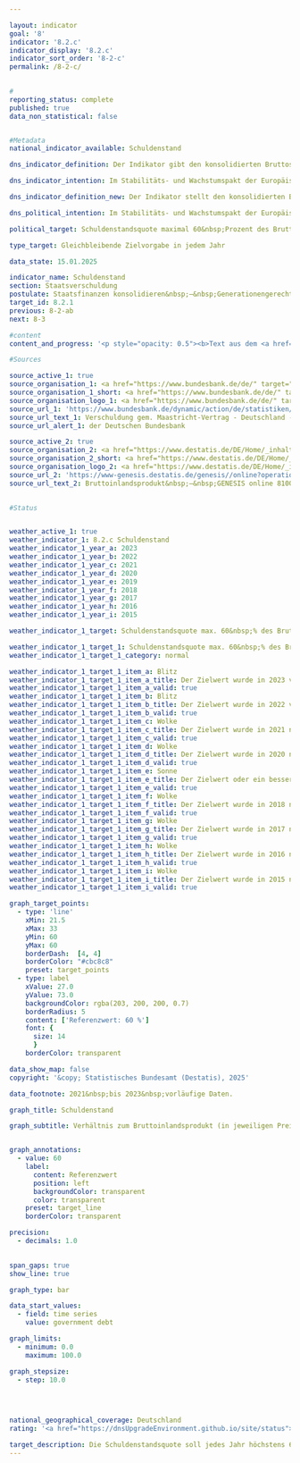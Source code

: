 ```yaml
---

layout: indicator        
goal: '8'        
indicator: '8.2.c'        
indicator_display: '8.2.c'        
indicator_sort_order: '8-2-c'        
permalink: /8-2-c/        
        

#
reporting_status: complete        
published: true        
data_non_statistical: false        


#Metadata        
national_indicator_available: Schuldenstand        

dns_indicator_definition: Der Indikator gibt den konsolidierten Bruttoschuldenstand des Staates, das heißt in der Abgrenzung des Maastricht-Vertrages, in Relation zum Bruttoinlandsprodukt (<abbr title="Bruttoinlandsprodukt" tabindex="0">BIP</abbr>) in jeweiligen Preisen an. Damit dient der Indikator als Maßzahl der Staatsverschuldung.        

dns_indicator_intention: Im Stabilitäts- und Wachstumspakt der Europäischen Union (<abbr title="Europäische Union" tabindex="0">EU</abbr>) ist der Referenzwert für die maximale Schuldenstandsquote auf 60&nbsp;% des Bruttoinlandsprodukts (<abbr title="Bruttoinlandsprodukt" tabindex="0">BIP</abbr>) festgelegt. Dies ist auch die für diesen Bericht relevante nationale Zielwertobergrenze des Indikators.        

dns_indicator_definition_new: Der Indikator stellt den konsolidierten Bruttoschuldenstand des Staates (gemäß den Vorgaben des Maastricht-Vertrages) in Relation zum Bruttoinlandsprodukt (<abbr title="Bruttoinlandsprodukt" tabindex="0">BIP</abbr>) in jeweiligen Preisen (in Prozent) dar. Der Indikator dient als Maßzahl der Staatsverschuldung.        

dns_political_intention: Im Stabilitäts- und Wachstumspakt der Europäischen Union (<abbr title="Europäische Union" tabindex="0">EU</abbr>) ist der Referenzwert für die maximale Schuldenstandsquote auf 60&nbsp;Prozent des Bruttoinlandsprodukts (<abbr title="Bruttoinlandsprodukt" tabindex="0">BIP</abbr>) festgelegt.        

political_target: Schuldenstandsquote maximal 60&nbsp;Prozent des Bruttoinlandsprodukts (<abbr title="Bruttoinlandsprodukt" tabindex="0">BIP</abbr>); Beibehaltung bis 2030        

type_target: Gleichbleibende Zielvorgabe in jedem Jahr        

data_state: 15.01.2025        

indicator_name: Schuldenstand        
section: Staatsverschuldung        
postulate: Staatsfinanzen konsolidieren&nbsp;–&nbsp;Generationengerechtigkeit schaffen        
target_id: 8.2.1        
previous: 8-2-ab        
next: 8-3        

#content         
content_and_progress: '<p style="opacity: 0.5"><b>Text aus dem <a href="https://dns-indikatoren.de/assets/Publikationen/Indikatorenberichte/2022.pdf">Indikatorenbericht 2022&nbsp;- Stand 31.10.2022</a></b><br><br>Die Schulden des Staates werden von der Bundesbank gemäß Vorgaben des Maastricht-Vertrages zweimal jährlich basierend auf Berechnungen des Statistischen Bundesamtes ermittelt. Das Bruttoinlandsprodukt (<abbr title="Bruttoinlandsprodukt" tabindex="0">BIP</abbr>) in jeweiligen Preisen wird im Rahmen der Volkswirtschaftlichen Gesamtrechnungen (<abbr title="Volkswirtschaftliche Gesamtrechnungen" tabindex="0">VGR</abbr>) im Statistischen Bundesamt berechnet.<br><br>Die Schuldenstandsquote wird sowohl von der Situation der öffentlichen Haushalte als auch von der wirtschaftlichen Entwicklung beeinflusst. Bei gleichbleibenden öffentlichen Schulden sinkt die Schuldenstandsquote daher umso schneller, je stärker das <abbr title="Bruttoinlandsprodukt" tabindex="0">BIP</abbr> wächst. Andersrum kann die Schuldenstandsquote auch steigen, wenn sich die absoluten Schulden verringern, das <abbr title="Bruttoinlandsprodukt" tabindex="0">BIP</abbr> aber im gleichen Zeitraum einen stärkeren Rückgang aufweist. Unberücksichtigt ist hingegen die implizite Staatsverschuldung, das heißt die zukünftig zugesicherten, jedoch noch nicht geleisteten Zahlungsverpflichtungen des Staates.<br><br>Die Schuldenstandsquote in Deutschland lag zwischen den Jahren 2003&nbsp;und 2018&nbsp;über dem für die Europäische Union (<abbr title="Europäische Union" tabindex="0">EU</abbr>) vorgeschriebenen Wert. Nachdem sie aufgrund der Konsolidierung der öffentlichen Haushalte von 67,5&nbsp;% im Jahr 2005&nbsp;auf 64,2&nbsp;% im Jahr 2007&nbsp;zurückgegangen war, stieg sie bis zum Jahr 2010&nbsp;auf einen Höchststand von 82,0&nbsp;% an. Der Anstieg ist im Zusammenhang mit der Finanzmarkt- und Wirtschaftskrise zu sehen. Seit 2012&nbsp;nahm die Schuldenstandsquote kontinuierlich ab und unterschritt erstmals 2019&nbsp;mit 58,9&nbsp;% wieder den Referenzwert des Maastricht-Vertrags in Höhe von 60&nbsp;%. Infolge der Corona-Pandemie stieg die Schuldenstandsquote wieder deutlich an und lag im Jahr 2020&nbsp;bei 68,0&nbsp;% und für das Jahr 2021&nbsp;bei 68,6&nbsp;%.<br><br>Im europäischen Vergleich unterschritten 13&nbsp;<abbr title="Europäische Union" tabindex="0">EU</abbr>-Staaten im Jahr 2021&nbsp;den Referenzwert von 60&nbsp;%. Im <abbr title="Europäische Union" tabindex="0">EU</abbr>-Durchschnitt lag die Schuldenstandsquote für das Jahr 2021&nbsp;bei 87,9&nbsp;%. Die höchsten Schuldenstandsquoten wiesen Griechenland (194,5&nbsp;%) und Italien (150,3&nbsp;%) auf; die niedrigste Estland mit 17,6&nbsp;%.<br><br>Während die konsolidierten Schulden des Gesamtstaates seit 1991&nbsp;kontinuierlich stiegen, verringerten sich diese erstmals im Jahr 2013&nbsp;und dann seit 2015&nbsp;kontinuierlich. Im Jahr 2019&nbsp;lagen die konsolidierten Schulden des öffentlichen Gesamthaushaltes bei 2&nbsp;047&nbsp;Milliarden Euro. Bis 2021&nbsp;stiegen diese infolge der Corona-Pandemie auf 2&nbsp;472&nbsp;Milliarden Euro an und erreichten damit den Höchststand seit 1991. Verteilt auf die Bevölkerung Deutschlands ergaben sich für das Jahr 2021&nbsp;rechnerisch 29&nbsp;708&nbsp;Euro Schulden je Einwohnerin <abbr title="beziehungsweise" tabindex="0">bzw.</abbr> Einwohner; 1991&nbsp;lag dieser Wert noch bei 7&nbsp;730&nbsp;Euro.<br><br>Die nicht konsolidierten Schulden betrugen für das Jahr 2021&nbsp;2&nbsp;486&nbsp;Milliarden Euro. Diese verteilten sich zu 67,0&nbsp;% auf den Bund, zu 26,7&nbsp;% auf die Länder und zu 6,3&nbsp;% auf die Gemeinden. Die Schulden der Sozialversicherung beliefen sich auf 392&nbsp;Millionen Euro (0,0&nbsp;%).<br><br>Den Schulden des Staates stehen auf der Aktivseite der Vermögensbilanz die Vermögensgüter (Sach- und Geldvermögen) gegenüber. Nach der Vermögensrechnung des Statistischen Bundesamtes hatten die Sachanlagen im Jahr 2020&nbsp;einen Vermögenswert (nach Abschreibungen) von 1&nbsp;509&nbsp;Milliarden Euro. Die größte Vermögensposition des Staates waren die Bauten (Straßen, Schulen, öffentliche Gebäude) mit 1&nbsp;284&nbsp;Milliarden Euro, was über ein Drittel des gesamten Vermögens des Staates ausmachte (34,4&nbsp;%). Das Geldvermögen betrug 1&nbsp;555&nbsp;Milliarden Euro (2020). Darunter bildeten die Wertpapiere den größten Vermögenswert (52,0&nbsp;%).</p>'                

#Sources        

source_active_1: true
source_organisation_1: <a href="https://www.bundesbank.de/de/" target="_blank" onclick="return confirm_alert('der Deutschen Bundesbank', 'De')">Deutsche Bundesbank</a>
source_organisation_1_short: <a href="https://www.bundesbank.de/de/" target="_blank" onclick="return confirm_alert('der Deutschen Bundesbank', 'De')">Deutsche Bundesbank</a>
source_organisation_logo_1: <a href="https://www.bundesbank.de/de/" target="_blank" onclick="return confirm_alert('der Deutschen Bundesbank', 'De')"><img src="https://dnsTestEnvironment.github.io/dns-indicators/public/OrgImgDe/bundesbank.png" alt="Deutsche Bundesbank" title=" Klicken Sie hier um zur Homepage der Organisation Deutsche Bundesbank zu gelangen." style="height:60px; width:148px; border:transparent"/></a>
source_url_1: 'https://www.bundesbank.de/dynamic/action/de/statistiken/zeitreihen-datenbanken/zeitreihen-datenbank/759778/759778?listId=www_v27_web011_21a'
source_url_text_1: Verschuldung gem. Maastricht-Vertrag - Deutschland - Gesamtstaat
source_url_alert_1: der Deutschen Bundesbank

source_active_2: true
source_organisation_2: <a href="https://www.destatis.de/DE/Home/_inhalt.html" target="_blank">Statistisches Bundesamt</a>
source_organisation_2_short: <a href="https://www.destatis.de/DE/Home/_inhalt.html" target="_blank">Statistisches Bundesamt</a>
source_organisation_logo_2: <a href="https://www.destatis.de/DE/Home/_inhalt.html" target="_blank"><img src="https://dnsTestEnvironment.github.io/dns-indicators/public/OrgImgDe/destatis.png" alt="Statistisches Bundesamt" title=" Klicken Sie hier um zur Homepage der Organisation Statistisches Bundesamt zu gelangen." style="height:60px; width:148px; border:transparent"/></a>
source_url_2: 'https://www-genesis.destatis.de/genesis//online?operation=table&code=81000-0001&bypass=true&levelindex=0&levelid=1660822010108&language=de'
source_url_text_2: Bruttoinlandsprodukt&nbsp;–&nbsp;GENESIS online 81000-0001
        

#Status        


weather_active_1: true
weather_indicator_1: 8.2.c Schuldenstand
weather_indicator_1_year_a: 2023
weather_indicator_1_year_b: 2022
weather_indicator_1_year_c: 2021
weather_indicator_1_year_d: 2020
weather_indicator_1_year_e: 2019
weather_indicator_1_year_f: 2018
weather_indicator_1_year_g: 2017
weather_indicator_1_year_h: 2016
weather_indicator_1_year_i: 2015

weather_indicator_1_target: Schuldenstandsquote max. 60&nbsp;% des Bruttoinlandsprodukts (<abbr title="Bruttoinlandsprodukt" tabindex="0">BIP</abbr>), Beibehaltung bis 2030

weather_indicator_1_target_1: Schuldenstandsquote max. 60&nbsp;% des Bruttoinlandsprodukts (<abbr title="Bruttoinlandsprodukt" tabindex="0">BIP</abbr>); Beibehaltung bis 2030
weather_indicator_1_target_1_category: normal

weather_indicator_1_target_1_item_a: Blitz
weather_indicator_1_target_1_item_a_title: Der Zielwert wurde in 2023 verfehlt und der Indikator hat sich im Durchschnitt der vorangegangenen Veränderungen nicht in Richtung des Ziels bewegt.
weather_indicator_1_target_1_item_a_valid: true
weather_indicator_1_target_1_item_b: Blitz
weather_indicator_1_target_1_item_b_title: Der Zielwert wurde in 2022 verfehlt und der Indikator hat sich im Durchschnitt der vorangegangenen Veränderungen nicht in Richtung des Ziels bewegt.
weather_indicator_1_target_1_item_b_valid: true
weather_indicator_1_target_1_item_c: Wolke
weather_indicator_1_target_1_item_c_title: Der Zielwert wurde in 2021 nicht erreicht, aber die durchschnittliche Entwicklung wies in die gewünschte Richtung.
weather_indicator_1_target_1_item_c_valid: true
weather_indicator_1_target_1_item_d: Wolke
weather_indicator_1_target_1_item_d_title: Der Zielwert wurde in 2020 nicht erreicht, aber die durchschnittliche Entwicklung wies in die gewünschte Richtung.
weather_indicator_1_target_1_item_d_valid: true
weather_indicator_1_target_1_item_e: Sonne
weather_indicator_1_target_1_item_e_title: Der Zielwert oder ein besserer Wert wurde in 2019 erreicht und die durchschnittliche Veränderung deutete nicht in Richtung einer Verschlechterung.
weather_indicator_1_target_1_item_e_valid: true
weather_indicator_1_target_1_item_f: Wolke
weather_indicator_1_target_1_item_f_title: Der Zielwert wurde in 2018 nicht erreicht, aber die durchschnittliche Entwicklung wies in die gewünschte Richtung.
weather_indicator_1_target_1_item_f_valid: true
weather_indicator_1_target_1_item_g: Wolke
weather_indicator_1_target_1_item_g_title: Der Zielwert wurde in 2017 nicht erreicht, aber die durchschnittliche Entwicklung wies in die gewünschte Richtung.
weather_indicator_1_target_1_item_g_valid: true
weather_indicator_1_target_1_item_h: Wolke
weather_indicator_1_target_1_item_h_title: Der Zielwert wurde in 2016 nicht erreicht, aber die durchschnittliche Entwicklung wies in die gewünschte Richtung.
weather_indicator_1_target_1_item_h_valid: true
weather_indicator_1_target_1_item_i: Wolke
weather_indicator_1_target_1_item_i_title: Der Zielwert wurde in 2015 nicht erreicht, aber die durchschnittliche Entwicklung wies in die gewünschte Richtung.
weather_indicator_1_target_1_item_i_valid: true        

graph_target_points:
  - type: 'line'
    xMin: 21.5
    xMax: 33
    yMin: 60
    yMax: 60
    borderDash:  [4, 4]
    borderColor: "#cbc8c8"
    preset: target_points
  - type: label
    xValue: 27.0
    yValue: 73.0
    backgroundColor: rgba(203, 200, 200, 0.7)
    borderRadius: 5
    content: ['Referenzwert: 60 %']
    font: {
      size: 14
      }
    borderColor: transparent        

data_show_map: false        
copyright: '&copy; Statistisches Bundesamt (Destatis), 2025'        

data_footnote: 2021&nbsp;bis 2023&nbsp;vorläufige Daten.        

graph_title: Schuldenstand        

graph_subtitle: Verhältnis zum Bruttoinlandsprodukt (in jeweiligen Preisen)        


graph_annotations:
  - value: 60
    label:
      content: Referenzwert
      position: left
      backgroundColor: transparent
      color: transparent
    preset: target_line
    borderColor: transparent        

precision: 
  - decimals: 1.0
            

span_gaps: true        
show_line: true        

graph_type: bar                

data_start_values: 
  - field: time series
    value: government debt        

graph_limits: 
  - minimum: 0.0
    maximum: 100.0        

graph_stepsize: 
  - step: 10.0
            

                        

national_geographical_coverage: Deutschland                
rating: '<a href="https://dnsUpgradeEnvironment.github.io/site/status"><img src="https://sdg-indikatoren.de/public/Wettersymbole/Blitz.png" title="Der Zielwert wurde in 2023 verfehlt und der Indikator hat sich im Durchschnitt der vorangegangenen Veränderungen nicht in Richtung des Ziels bewegt." alt="Wettersymbol Blitz"/></a>'        

target_description: Die Schuldenstandsquote soll jedes Jahr höchstens 60&nbsp;Prozent des Bruttoinlandsprodukts betragen.<br><br>Ausgehend von der Zielformulierung lag der Indikator 8.2.c im Jahr 2023&nbsp;über dem politisch festgelegten Zielwert und auch die Entwicklung zwischen den Jahren 2018&nbsp;und 2023&nbsp;zeigte im Durchschnitt in Richtung Steigerung, sodass der Indikator 8.2.c für das Jahr 2023&nbsp;mit "Gewitter" bewertet wird.        
---
```


